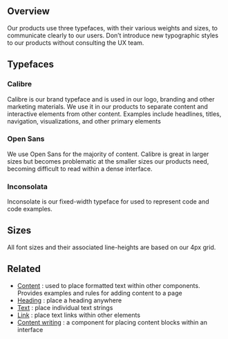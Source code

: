 ## Overview

Our products use three typefaces, with their various weights and sizes, to communicate clearly to our users. Don’t introduce new typographic styles to our products without consulting the UX team.

## Typefaces

### Calibre

Calibre is our brand typeface and is used in our logo, branding and other marketing materials. We use it in our products to separate content and interactive elements from other content. Examples include headlines, titles, navigation, visualizations, and other primary elements

### Open Sans

We use Open Sans for the majority of content. Calibre is great in larger sizes but becomes problematic at the smaller sizes our products need, becoming difficult to read within a dense interface.

### Inconsolata

Inconsolate is our fixed-width typeface for used to represent code and code examples.

## Sizes

All font sizes and their associated line-heights are based on our 4px grid.

<!--
```
  <Heading as="h1" hero>Hero</Heading>
  <text size="small">Large number is chart gauges</text>
  <text size="small">Calibre, semi-bold 600, 48px/56px</text>

  <Heading as="h1">Heading 1</Heading>
  <text size="small">Page titles</text>
  <text size="small">Calibre, semi-bold 600, 40px/48px</text>

  <Heading as="h2">Heading 2</Heading>
  <text size="small">Detail page titles, page-section titles</text>
  <text size="small">Calibre, semi-bold 600, 32px/40px</text>

  <Heading as="h3">Heading 3</Heading>
  <text size="small">Mid-level headings, card titles, modal titles</text>
  <text size="small">Calibre, semi-bold 600, 24px/32px</text>

  <Heading as="h4">Heading 4</Heading>
  <text size="small">Content section titles, card section titles</text>
  <text size="small">Calibre semi-bold, 600, 18px/24px</text>

  <Heading as="h5">Heading 5</Heading>
  <text size="small">Low-level section titles, table titles</text>
  <text size="small">Open Sans, bold 700, 14px/20px</text>

  <Heading as="h6">Heading 6</Heading>
  <text size="small">Detail page titles, page-section titles</text>
  <text size="small">Open Sans, bold 700, 12px/16px</text>

  <Heading label>Label</Heading>
  <text size="small">Sidebar headings and other small format headings. Small form labels, badges, visualization callouts, legends</text>
  <text size="small">Calibre, semi-bold 6600, 11px/16px</text>

  <text>Body</text>
  <text size="small">Default page content</text>
  <text size="small">Open sans, regular 400, 12px/16px</text>

  <text>Small</text>
  <text size="small">Card content and many UI elements</text>
  <text size="small">Open sans, regular 400, 12px/16px</text>

  <text>Tiny</text>
  <text size="small">Breadcrumbs, captions, and form field descriptions</text>
  <text size="small">Open sans, semi-bold 600, 11px/20px</text>
```
-->

## Related

- [Content](#/React%20Components/Content) : used to place formatted text within other components. Provides examples and rules for adding content to a page
- [Heading](#/React%20Components/Heading) : place a heading anywhere
- [Text](#/React%20Components/Text) : place individual text strings
- [Link](#/React%20Components/Link) : place text links within other elements
- [Content writing](#/React%20Components/Content) : a component for placing content blocks within an interface
